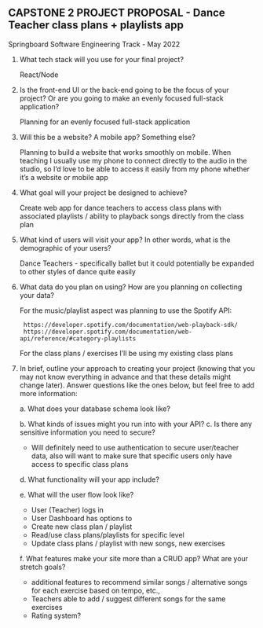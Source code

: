 ## CAPSTONE 2 PROJECT PROPOSAL - Dance Teacher class plans + playlists app

Springboard Software Engineering Track - May 2022

1. What tech stack will you use for your final project? 

	React/Node
	
2. Is the front-end UI or the back-end going to be the focus of your project? Or are you going to make an evenly focused full-stack application? 

	Planning for an evenly focused full-stack application
	
3. Will this be a website? A mobile app? Something else? 

	Planning to build a website that works smoothly on mobile. When teaching I usually use my phone to connect directly to the audio in the studio, so I’d love to be able to access it easily from my phone whether it’s a website or mobile app

4. What goal will your project be designed to achieve? 
	
	Create web app for dance teachers to access class plans with associated playlists / ability to playback songs directly from the class plan 
	
5. What kind of users will visit your app? In other words, what is the demographic of your users? 
	
	Dance Teachers - specifically ballet but it could potentially be expanded to other styles of dance quite easily
	
6. What data do you plan on using? How are you planning on collecting your data? 
	
	For the music/playlist aspect was planning to use the Spotify API: 
		
		https://developer.spotify.com/documentation/web-playback-sdk/ 
		https://developer.spotify.com/documentation/web-api/reference/#category-playlists 

	For the class plans / exercises I’ll be using my existing class plans

7. In brief, outline your approach to creating your project (knowing that you may not know everything in advance and that these details might change later). Answer questions like the ones below, but feel free to add more information: 
	
	a. What does your database schema look like? 


	b. What kinds of issues might you run into with your API? 
	c. Is there any sensitive information you need to secure? 
		
	- Will definitely need to use authentication to secure user/teacher data, also will want to make sure that specific users only have access to specific class plans 

	d. What functionality will your app include? 

	e. What will the user flow look like? 
	
	- User (Teacher) logs in
	- User Dashboard has options to 
	- Create new class plan / playlist
	- Read/use class plans/playlists for specific level 
	- Update class plans / playlist with new songs, new exercises

	f. What features make your site more than a CRUD app? What are your stretch goals? 
	
	- additional features to recommend similar songs / alternative songs for each exercise based on tempo, etc., 
	- Teachers able to add / suggest different songs for the same exercises
	- Rating system?
